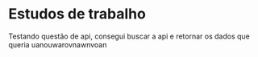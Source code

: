 # Estudos de trabalho
Testando questão de api, consegui buscar a api e retornar os dados que queria
uanouwarovnawnvoan
